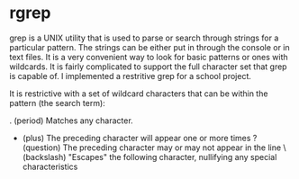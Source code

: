 # rgrep
grep is a UNIX utility that is used to parse or search through strings for a particular pattern. The
strings can be either put in through the console or in text files. It is a very convenient way to look
for basic patterns or ones with wildcards. It is fairly complicated to support the full character set
that grep is capable of. I implemented a restritive grep for a school project. 




It is restrictive with a set of wildcard characters that can be within the pattern (the search term): 

. (period) Matches any character.
+ (plus) The preceding character will appear one or more times
? (question) The preceding character may or may not appear in the line
\ (backslash) "Escapes" the following character, nullifying any special characteristics
